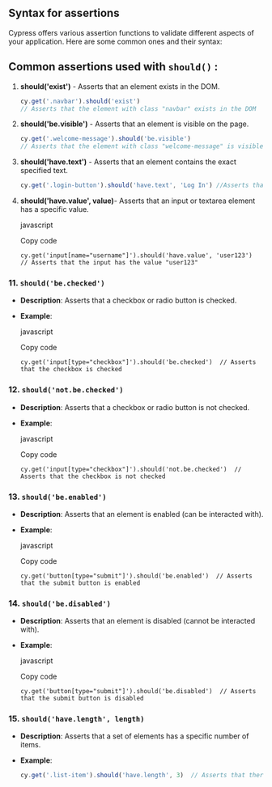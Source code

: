 ## Syntax for assertions 
Cypress offers various assertion functions to validate different aspects of your application. Here are some common ones and their syntax:
## **Common assertions used with `should()`** :

1. **should('exist')** -  Asserts that an element exists in the DOM.

 
	```javascript
	cy.get('.navbar').should('exist')  
	// Asserts that the element with class "navbar" exists in the DOM 
	```
 2. **should('be.visible')** - Asserts that an element is visible on the page.

	```javascript
	cy.get('.welcome-message').should('be.visible') 
    // Asserts that the element with class "welcome-message" is visible
	```
    
 3. **should('have.text')** -  Asserts that an element contains the exact specified text.   
	```javascript
	cy.get('.login-button').should('have.text', 'Log In') //Asserts that the button has the exact text "Log In"
	```
4. **should('have.value', value)**- Asserts that an input or textarea element has a specific value.



    
    javascript
    
    Copy code
    
    `cy.get('input[name="username"]').should('have.value', 'user123')  // Asserts that the input has the value "user123"` 
    

### 11. **`should('be.checked')`**

-   **Description**: Asserts that a checkbox or radio button is checked.
-   **Example**:
    
    javascript
    
    Copy code
    
    `cy.get('input[type="checkbox"]').should('be.checked')  // Asserts that the checkbox is checked` 
    

### 12. **`should('not.be.checked')`**

-   **Description**: Asserts that a checkbox or radio button is not checked.
-   **Example**:
    
    javascript
    
    Copy code
    
    `cy.get('input[type="checkbox"]').should('not.be.checked')  // Asserts that the checkbox is not checked` 
    

### 13. **`should('be.enabled')`**

-   **Description**: Asserts that an element is enabled (can be interacted with).
-   **Example**:
    
    javascript
    
    Copy code
    
    `cy.get('button[type="submit"]').should('be.enabled')  // Asserts that the submit button is enabled` 
    

### 14. **`should('be.disabled')`**

-   **Description**: Asserts that an element is disabled (cannot be interacted with).
-   **Example**:
    
    javascript
    
    Copy code
    
    `cy.get('button[type="submit"]').should('be.disabled')  // Asserts that the submit button is disabled` 
    

### 15. **`should('have.length', length)`**

-   **Description**: Asserts that a set of elements has a specific number of items.
-   **Example**:
    
	``` javascript
	cy.get('.list-item').should('have.length', 3)  // Asserts that there are exactly 3 elements with the class "list-item"
	```


<!--stackedit_data:
eyJoaXN0b3J5IjpbLTEzNDg4Mzk3MjMsMTYwNjcyODY2MiwtMj
A4ODc0NjYxMl19
-->